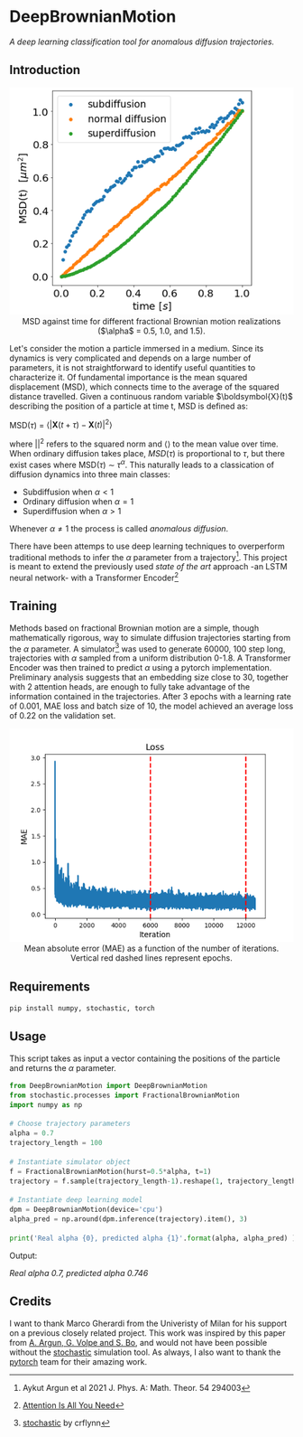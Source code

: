 # DeepBrownianMotion
*A deep learning classification tool for anomalous diffusion trajectories.*


## Introduction
<p align="center">
  <picture>
    <img src="https://github.com/matchild/DeepBrownianMotion/blob/main/media/diffusion.png">
  </picture>
    <br>
      MSD against time for different fractional Brownian motion realizations ($\alpha$ = 0.5, 1.0, and 1.5).
</p>
Let's consider the motion a particle immersed in a medium. Since its dynamics is very complicated and depends on a large number of parameters, it is not straightforward to identify useful quantities to characterize it. Of fundamental importance is the mean squared displacement (MSD), which connects time to the average of the squared distance travelled.
Given a continuous random variable $\boldsymbol{X}(t)$ describing the position of a particle at time t, MSD is defined as:


   $\mathrm{MSD}\left(\tau\right)$ $=$ $\langle\left|\boldsymbol{X}\left(t+\tau\right)-\boldsymbol{X}\left(t\right)\right|^2\rangle$

where $\left|\right|^2$ refers to the squared norm and $\langle\rangle$ to the mean value over time. When ordinary diffusion takes place, $MSD(\tau)$ is proportional to $\tau$, but there exist cases where $\mathrm{MSD}\left(\tau\right)$ $\sim$ $\tau^\alpha$. 
This naturally leads to a classication of diffusion dynamics into three main classes:

- Subdiffusion when $\alpha < 1$
- Ordinary diffusion when $\alpha = 1$
- Superdiffusion when $\alpha > 1$

Whenever $\alpha \neq 1$ the process is called _anomalous diffusion_.


There have been attemps to use deep learning techniques to overperform traditional methods to infer the $\alpha$ parameter from a trajectory[^1]. This project is meant to extend the previously used _state of the art_ approach -an LSTM neural network- with a Transformer Encoder[^2]


[^1]: Aykut Argun et al 2021 J. Phys. A: Math. Theor. 54 294003
[^2]: [Attention Is All You Need](https://arxiv.org/abs/1706.03762)

## Training
Methods based on fractional Brownian motion are a simple, though mathematically rigorous, way to simulate diffusion trajectories starting from the $\alpha$ parameter. A simulator[^3] was used to generate 60000, 100 step long, trajectories with $\alpha$ sampled from a uniform distribution 0-1.8. A Transformer Encoder was then trained to predict $\alpha$ using a pytorch implementation. Preliminary analysis suggests that an embedding size close to 30, together with 2 attention heads, are enough to fully take advantage of the information contained in the trajectories. After 3 epochs with a learning rate of 0.001, MAE loss and batch size of 10, the model achieved an average loss of 0.22 on the validation set.

<p align="center">
  <picture>
    <img src="https://github.com/matchild/DeepBrownianMotion/blob/main/media/training.png">
  </picture>
    <br>
      Mean absolute error (MAE) as a function of the number of iterations. Vertical red dashed lines represent epochs.
</p>

[^3]: [stochastic](https://github.com/crflynn/stochastic) by crflynn

## Requirements

```python
pip install numpy, stochastic, torch
```

## Usage
This script takes as input a vector containing the positions of the particle and returns the $\alpha$ parameter.

```python
from DeepBrownianMotion import DeepBrownianMotion
from stochastic.processes import FractionalBrownianMotion
import numpy as np

# Choose trajectory parameters
alpha = 0.7
trajectory_length = 100

# Instantiate simulator object
f = FractionalBrownianMotion(hurst=0.5*alpha, t=1)
trajectory = f.sample(trajectory_length-1).reshape(1, trajectory_length)

# Instantiate deep learning model
dpm = DeepBrownianMotion(device='cpu')
alpha_pred = np.around(dpm.inference(trajectory).item(), 3)

print('Real alpha {0}, predicted alpha {1}'.format(alpha, alpha_pred) )
```
Output:


_Real alpha 0.7, predicted alpha 0.746_

## Credits
I want to thank Marco Gherardi from the Univeristy of Milan for his support on a previous closely related project. This work was inspired by this paper from [A. Argun, G. Volpe and S. Bo](https://iopscience.iop.org/article/10.1088/1751-8121/ac070a), and would not have been possible without the [stochastic](https://github.com/crflynn/stochastic) simulation tool. As always, I also want to thank the [pytorch](https://pytorch.org/) team for their amazing work.



